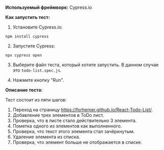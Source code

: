 **Используемый фреймворк:** Cypress.io

**Как запустить тест:**

1. Установите Cypress.io:

```
npm install cypress
```

2. Запустите Cypress:

```
npx cypress open
```

3. Выберите файл теста, который хотите запустить. В данном случае это `todo-list.spec.js`.

4. Нажмите кнопку "Run".

**Описание теста:**

Тест состоит из пяти шагов:

1. Переход на страницу https://forhemer.github.io/React-Todo-List/.
2. Добавление трех элементов в ToDo лист.
3. Проверка, что в листе стало действительно 3 элемента.
4. Пометка одного из элементов как выполненного.
5. Проверка, что текст этого элемента стал зачёркнутым.
6. Удаление элемента из списка.
7. Проверка, что элемент больше не отображается в списке.